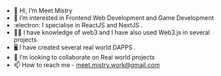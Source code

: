 - 👋 Hi, I’m Meet Mistry
- 👀 I’m interested in Frontend Web Development and Game Development
- :electron: I specialise in ReactJS and NextJS .
- 🧙‍♂️ I have knowledge of web3 and I have also used Web3.js in several projects
- 🖥️ I have created several real world DAPPS .
- 🤝 I’m looking to collaborate on Real world projects
- 📫 How to reach me - meet.mistry.work@gmail.com

<!---
MeetM15/MeetM15 is a ✨ special ✨ repository because its `README.md` (this file) appears on your GitHub profile.
You can click the Preview link to take a look at your changes.
--->
